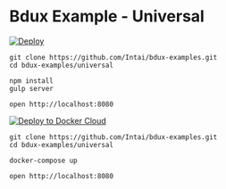 # Bdux Example - Universal

[![Deploy](https://www.herokucdn.com/deploy/button.svg)](https://heroku.com/deploy?template=https://github.com/Intai/bdux-examples/tree/universal)

```
git clone https://github.com/Intai/bdux-examples.git
cd bdux-examples/universal

npm install
gulp server

open http://localhost:8080
```

[![Deploy to Docker Cloud](https://files.cloud.docker.com/images/deploy-to-dockercloud.svg)](https://cloud.docker.com/_/stack/wizard?name=bdux-example-universal&stackfile=web%3A%0A%20%20image%3A%20intai%2Fbdux-example-universal%0A%20%20ports%3A%0A%20%20%20%20-%20%2280%3A8080%22%0A)

```
git clone https://github.com/Intai/bdux-examples.git
cd bdux-examples/universal

docker-compose up

open http://localhost:8080
```
